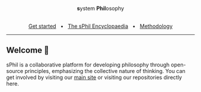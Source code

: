 <div align="center">
  <br />
  <p><b>s</b>ystem <b>Phil</b>osophy</p>

  <br />
  <a href="https://systemphil.com/contributing">Get started</a>
  <span>&nbsp;&nbsp;•&nbsp;&nbsp;</span>
  <a href="https://systemphil.com/">The sPhil Encyclopaedia</a>
  <span>&nbsp;&nbsp;•&nbsp;&nbsp;</span>
  <a href="https://systemphil.com/contributing/methodology">Methodology</a>
  <br />
  <hr />
</div>

## Welcome 👋

sPhil is a collaborative platform for developing philosophy through open-source principles, emphasizing the collective nature of thinking. You can get involved by visiting our [main site](https://systemphil.com) or visiting our repositories directly here.


<!--

**Here are some ideas to get you started:**

🙋‍♀️ A short introduction - what is your organization all about?
🌈 Contribution guidelines - how can the community get involved?
👩‍💻 Useful resources - where can the community find your docs? Is there anything else the community should know?
🍿 Fun facts - what does your team eat for breakfast?
🧙 Remember, you can do mighty things with the power of [Markdown](https://docs.github.com/github/writing-on-github/getting-started-with-writing-and-formatting-on-github/basic-writing-and-formatting-syntax)
-->
